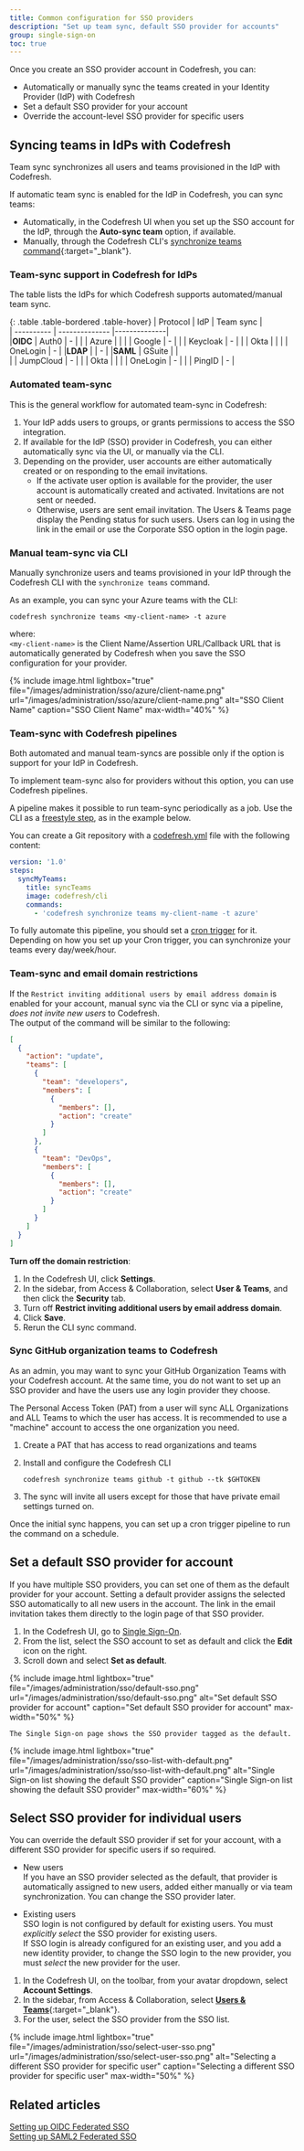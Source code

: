 ```yaml
---
title: Common configuration for SSO providers
description: "Set up team sync, default SSO provider for accounts"
group: single-sign-on
toc: true
---
```


Once you create an SSO provider account in Codefresh, you can:
* Automatically or manually sync the teams created in your Identity Provider (IdP) with Codefresh
* Set a default SSO provider for your account
* Override the account-level SSO provider for specific users


## Syncing teams in IdPs with Codefresh
Team sync synchronizes all users and teams provisioned in the IdP with Codefresh. 

If automatic team sync is enabled for the IdP in Codefresh, you can sync teams:
* Automatically, in the Codefresh UI when you set up the SSO account for the IdP, through the **Auto-sync team** option, if available. 
* Manually, through the Codefresh CLI's [synchronize teams command](https://codefresh-io.github.io/cli/teams/synchronize-teams/){:target="\_blank"}. 

### Team-sync support in Codefresh for IdPs
The table lists the IdPs for which Codefresh supports automated/manual team sync.

{: .table .table-bordered .table-hover}
| Protocol   | IdP     | Team sync    |  
| ---------- | --------------   |--------------|  
|**OIDC**    | Auth0            | -            |
|            | Azure            |            |
|            | Google           | -             |
|            | Keycloak         | -             |
|            | Okta             |            |
|            | OneLogin         | -             |
|**LDAP**    |                  | -             |
|**SAML**    | GSuite           |            |    
|            | JumpCloud        | -             |
|            | Okta             |           |
|            | OneLogin         | -             |
|            | PingID           | -             |



### Automated team-sync

This is the general workflow for automated team-sync in Codefresh:

1. Your IdP adds users to groups, or grants permissions to access the SSO integration.
1. If available for the IdP (SSO) provider in Codefresh, you can either automatically sync via the UI, or manually via the CLI.  
1. Depending on the provider, user accounts are either automatically created or on responding to the email invitations. 
    * If the activate user option is available for the provider, the user account is automatically created and activated. Invitations are not sent or needed.
    * Otherwise, users are sent email invitation. 
      The Users & Teams page display the Pending status for such users. 
      Users can log in using the link in the email or use the Corporate SSO option in the login page.

### Manual team-sync via CLI 

Manually synchronize users and teams provisioned in your IdP through the Codefresh CLI with the `synchronize teams` command.

As an example, you can sync your Azure teams with the CLI: 

```shell
codefresh synchronize teams <my-client-name> -t azure
```
where:  
`<my-client-name>` is the Client Name/Assertion URL/Callback URL that is automatically generated by Codefresh when you save the SSO configuration for your provider.


{% include 
image.html
lightbox="true"
file="/images/administration/sso/azure/client-name.png"
url="/images/administration/sso/azure/client-name.png"
alt="SSO Client Name"
caption="SSO Client Name"
max-width="40%"
%}



### Team-sync with Codefresh pipelines

Both automated and manual team-syncs are possible only if the option is support for your IdP in Codefresh. 

To implement team-sync also for providers without this option, you can use Codefresh pipelines. 

A pipeline makes it possible to run team-sync periodically as a job. Use the CLI as a [freestyle step]({{site.baseurl}}/docs/pipelines/steps/freestyle/), as in the example below.

You can create a Git repository with a [codefresh.yml]({{site.baseurl}}/docs/pipelines/what-is-the-codefresh-yaml/) file with the following content:

```yaml
version: '1.0'
steps:
  syncMyTeams:
    title: syncTeams
    image: codefresh/cli
    commands:
      - 'codefresh synchronize teams my-client-name -t azure'
```

To fully automate this pipeline, you should set a [cron trigger]({{site.baseurl}}/docs/pipelines/triggers/cron-triggers/) for it. Depending on how you set up your Cron trigger, you can synchronize your teams every day/week/hour. 


### Team-sync and email domain restrictions
If the `Restrict inviting additional users by email address domain` is enabled for your account, manual sync via the CLI or sync via a pipeline, _does not invite new users_ to Codefresh.  
The output of the command will be similar to the following:

```json
[
  {
    "action": "update",
    "teams": [
      {
        "team": "developers",
        "members": [
          {
            "members": [],
            "action": "create"
          }
        ]
      },
      {
        "team": "DevOps",
        "members": [
          {
            "members": [],
            "action": "create"
          }
        ]
      }
    ]
  }
]
```

**Turn off the domain restriction**:

1. In the Codefresh UI, click **Settings**.
1. In the sidebar, from Access & Collaboration, select **User & Teams**, and then click the **Security** tab.
1. Turn off **Restrict inviting additional users by email address domain**.
1. Click **Save**.
1. Rerun the CLI sync command.

### Sync GitHub organization teams to Codefresh

As an admin, you may want to sync your GitHub Organization Teams with your Codefresh account. At the same time, you do not want to set up an SSO provider and have the users use any login provider they choose.

The Personal Access Token (PAT) from a user will sync ALL Organizations and ALL Teams to which the user has access. It is recommended to use a "machine" account to access the one organization you need.

1. Create a PAT that has access to read organizations and teams
1. Install and configure the Codefresh CLI

    `codefresh synchronize teams github -t github --tk $GHTOKEN`

1. The sync will invite all users except for those that have private email settings turned on.

Once the initial sync happens, you can set up a cron trigger pipeline to run the command on a schedule.

## Set a default SSO provider for account

If you have multiple SSO providers, you can set one of them as the default provider for your account. 
Setting a default provider assigns the selected SSO automatically to all new users in the account. The link in the email invitation takes them directly to the login page of that SSO provider.

1. In the Codefresh UI, go to [Single Sign-On](https://g.codefresh.io/2.0/account-settings/single-sign-on).
1. From the list, select the SSO account to set as default and click the **Edit** icon on the right.
1. Scroll down and select **Set as default**. 

{% include 
image.html
lightbox="true"
file="/images/administration/sso/default-sso.png"
url="/images/administration/sso/default-sso.png"
alt="Set default SSO provider for account"
caption="Set default SSO provider for account"
max-width="50%"
%}

    The Single Sign-on page shows the SSO provider tagged as the default.

{% include 
image.html
lightbox="true"
file="/images/administration/sso/sso-list-with-default.png"
url="/images/administration/sso/sso-list-with-default.png"
alt="Single Sign-on list showing the default SSO provider"
caption="Single Sign-on list showing the default SSO provider"
max-width="60%"
%}


## Select SSO provider for individual users

You can override the default SSO provider if set for your account, with a different SSO provider for specific users if so required.  
* New users   
  If you have an SSO provider selected as the default, that provider is automatically assigned to new users, added either manually or via team synchronization. 
  You can change the SSO provider later. 

* Existing users  
  SSO login is not configured by default for existing users. You must _explicitly select_ the SSO provider for existing users.  
  If SSO login is already configured for an existing user, and you add a new identity provider, to change the SSO login to the new provider, you must _select_ the new provider for the user. 

1. In the Codefresh UI, on the toolbar, from your avatar dropdown, select **Account Settings**.
1. In the sidebar, from Access & Collaboration, select [**Users & Teams**](https://g.codefresh.io/account-admin/collaborators/users){:target="\_blank"}.   
1. For the user, select the SSO provider from the SSO list.

{% include 
image.html
lightbox="true"
file="/images/administration/sso/select-user-sso.png"
url="/images/administration/sso/select-user-sso.png"
alt="Selecting a different SSO provider for specific user"
caption="Selecting a different SSO provider for specific user"
max-width="50%"
%}

## Related articles
[Setting up OIDC Federated SSO]({{site.baseurl}}/docs/single-sign-on/oidc)  
[Setting up SAML2 Federated SSO]({{site.baseurl}}/docs/single-sign-on/saml)  



